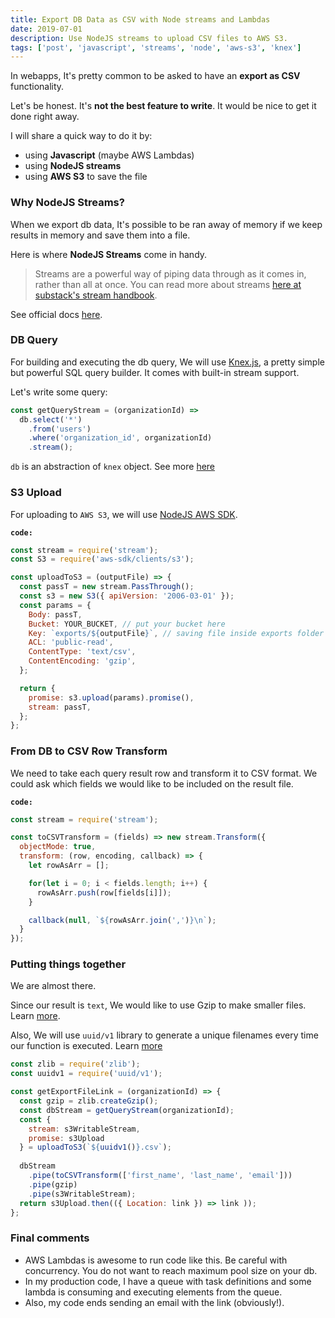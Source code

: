 ```yaml
---
title: Export DB Data as CSV with Node streams and Lambdas
date: 2019-07-01
description: Use NodeJS streams to upload CSV files to AWS S3.
tags: ['post', 'javascript', 'streams', 'node', 'aws-s3', 'knex']
---
```


In webapps, It's pretty common to be asked to have an **export as CSV** functionality. 

Let's be honest. It's **not the best feature to write**. It would be nice to get it done right away. 

I will share a quick way to do it by: 
 - using **Javascript** (maybe AWS Lambdas)
 - using **NodeJS streams**
 - using **AWS S3** to save the file

### Why NodeJS Streams?

When we export db data, It's possible to be ran away of memory if we keep results in memory and save them into a file. 

Here is where **NodeJS Streams** come in handy. 

> Streams are a powerful way of piping data through as it comes in, rather than all at once. You can read more about streams [here at substack's stream handbook](https://github.com/substack/stream-handbook).

See official docs [here](https://nodejs.org/api/stream.html).

### DB Query

For building and executing the db query, We will use [Knex.js](https://knexjs.org/), a pretty simple but powerful SQL query builder. It comes with built-in stream support.

Let's write some query:
```js
const getQueryStream = (organizationId) => 
  db.select('*')
    .from('users')
    .where('organization_id', organizationId)
    .stream();
```
```db``` is an abstraction of ```knex``` object. See more [here](https://gist.github.com/santiagovazquez/3c87610016acf47c87129c6018623000)

### S3 Upload

For uploading to ```AWS S3```, we will use [NodeJS AWS SDK](https://aws.amazon.com/es/sdk-for-node-js/).

**`code:`**

```js
const stream = require('stream');
const S3 = require('aws-sdk/clients/s3');

const uploadToS3 = (outputFile) => {
  const passT = new stream.PassThrough();
  const s3 = new S3({ apiVersion: '2006-03-01' });
  const params = {
    Body: passT,
    Bucket: YOUR_BUCKET, // put your bucket here
    Key: `exports/${outputFile}`, // saving file inside exports folder
    ACL: 'public-read',
    ContentType: 'text/csv',
    ContentEncoding: 'gzip',
  };

  return {
    promise: s3.upload(params).promise(),
    stream: passT,
  };
};
```

### From DB to CSV Row Transform

We need to take each query result row and transform it to CSV format. We could ask which fields we would like to be included on the result file.

**`code:`**

```js
const stream = require('stream');

const toCSVTransform = (fields) => new stream.Transform({
  objectMode: true,
  transform: (row, encoding, callback) => {
    let rowAsArr = [];

    for(let i = 0; i < fields.length; i++) {
      rowAsArr.push(row[fields[i]]);
    }

    callback(null, `${rowAsArr.join(',')}\n`);
  }
});
```

### Putting things together

We are almost there. 

Since our result is ```text```, We would like to use Gzip to make smaller files. Learn [more](https://nodejs.org/api/zlib.html).

Also, We will use ```uuid/v1``` library to generate a unique filenames every time our function is executed. Learn [more](https://github.com/kelektiv/node-uuid)

```js
const zlib = require('zlib');
const uuidv1 = require('uuid/v1');

const getExportFileLink = (organizationId) => {
  const gzip = zlib.createGzip();
  const dbStream = getQueryStream(organizationId);
  const { 
    stream: s3WritableStream, 
    promise: s3Upload 
  } = uploadToS3(`${uuidv1()}.csv`);
  
  dbStream
    .pipe(toCSVTransform(['first_name', 'last_name', 'email']))
    .pipe(gzip)
    .pipe(s3WritableStream);
  return s3Upload.then(({ Location: link }) => link ));
};
```

### Final comments

 - AWS Lambdas is awesome to run code like this. Be careful with concurrency. You do not want to reach maximum pool size on your db.
 - In my production code, I have a queue with task definitions and some lambda is consuming and executing elements from the queue.  
 - Also, my code ends sending an email with the link (obviously!).
